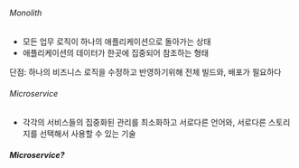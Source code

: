 
###### Monolith
- 모든 업무 로직이 하나의 애플리케이션으로 돌아가는 상태
- 애플리케이션의 데이터가 한곳에 집중되어 참조하는 형태

단점: 하나의 비즈니스 로직을 수정하고 반영하기위해 전체 빌드와, 배포가 필요하다

###### Microservice
- 각각의 서비스들의 집중화된 관리를 최소화하고 서로다른 언어와, 서로다른 스토리지를 선택해서 사용할 수 있는 기술


##### Microservice?
